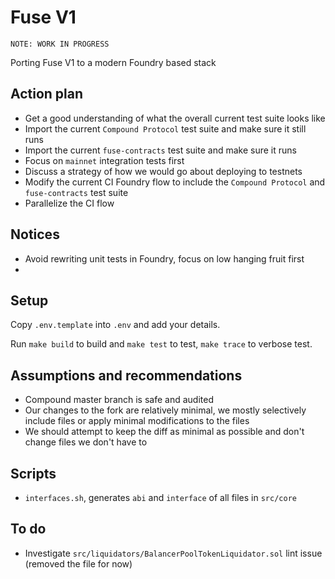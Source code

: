 # Fuse V1

```
NOTE: WORK IN PROGRESS
```

Porting Fuse V1 to a modern Foundry based stack

## Action plan

- Get a good understanding of what the overall current test suite looks like
- Import the current `Compound Protocol` test suite and make sure it still runs
- Import the current `fuse-contracts` test suite and make sure it runs
- Focus on `mainnet` integration tests first
- Discuss a strategy of how we would go about deploying to testnets
- Modify the current CI Foundry flow to include the `Compound Protocol` and `fuse-contracts` test suite
- Parallelize the CI flow

## Notices

- Avoid rewriting unit tests in Foundry, focus on low hanging fruit first
-

## Setup

Copy `.env.template` into `.env` and add your details.

Run `make build` to build and `make test` to test, `make trace` to verbose test.

## Assumptions and recommendations

- Compound master branch is safe and audited
- Our changes to the fork are relatively minimal, we mostly selectively include files or apply minimal modifications to the files
- We should attempt to keep the diff as minimal as possible and don't change files we don't have to

## Scripts

- `interfaces.sh`, generates `abi` and `interface` of all files in `src/core`

## To do

- Investigate `src/liquidators/BalancerPoolTokenLiquidator.sol` lint issue (removed the file for now)
